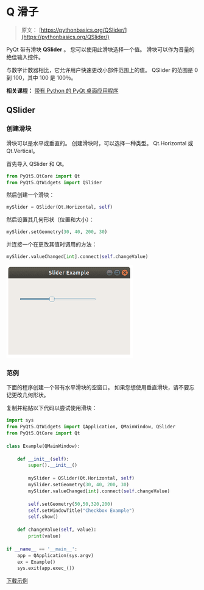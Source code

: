 # Q 滑子

> 原文： [https://pythonbasics.org/QSlider/](https://pythonbasics.org/QSlider/)

PyQt 带有滑块 **QSlider** 。 您可以使用此滑块选择一个值。 滑块可以作为音量的绝佳输入控件。

与数字计数器相比，它允许用户快速更改小部件范围上的值。 QSlider 的范围是 0 到 100，其中 100 是 100％。

**相关课程：**
[带有 Python 的 PyQt 桌面应用程序](https://gum.co/pysqtsamples)

## QSlider

### 创建滑块

滑块可以是水平或垂直的。 创建滑块时，可以选择一种类型。 Qt.Horizo​​ntal 或 Qt.Vertical。

首先导入 QSlider 和 Qt。

```py
from PyQt5.QtCore import Qt
from PyQt5.QtWidgets import QSlider

```

然后创建一个滑块：

```py
mySlider = QSlider(Qt.Horizontal, self)

```

然后设置其几何形状（位置和大小）：

```py
mySlider.setGeometry(30, 40, 200, 30)

```

并连接一个在更改其值时调用的方法：

```py
mySlider.valueChanged[int].connect(self.changeValue)

```

![slider pyqt](img/c3325f30c3056719db14ba53a4c357d2.jpg)

### 范例

下面的程序创建一个带有水平滑块的空窗口。 如果您想使用垂直滑块，请不要忘记更改几何形状。

复制并粘贴以下代码以尝试使用滑块：

```py
import sys
from PyQt5.QtWidgets import QApplication, QMainWindow, QSlider
from PyQt5.QtCore import Qt

class Example(QMainWindow):

    def __init__(self):
        super().__init__()

        mySlider = QSlider(Qt.Horizontal, self)
        mySlider.setGeometry(30, 40, 200, 30)
        mySlider.valueChanged[int].connect(self.changeValue)

        self.setGeometry(50,50,320,200)
        self.setWindowTitle("Checkbox Example")
        self.show()

    def changeValue(self, value):
        print(value)

if __name__ == '__main__':
    app = QApplication(sys.argv)
    ex = Example()
    sys.exit(app.exec_())

```

[下载示例](https://gum.co/pysqtsamples)